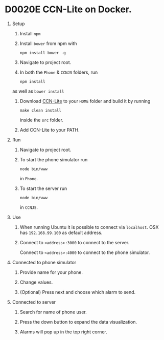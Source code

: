 # D0020E CCN-Lite on Docker.
1. Setup

    1. Install ```npm```

    1. Install ```bower``` from npm with
        ```
        npm install bower -g
        ```

    1. Navigate to project root.

    1. In both the ```Phone``` & ```CCNJS``` folders, run
        ```
        npm install
        ```
    as well as
        ```
        bower install
        ```

    1. Download [CCN-Lite](https://github.com/cn-uofbasel/ccn-lite) to your ```HOME``` folder and build it by running
        ```
        make clean install
        ```
        inside the ```src``` folder.

    1. Add CCN-Lite to your PATH.

1. Run

    1. Navigate to project root.

    1. To start the phone simulator run
        ```
        node bin/www
        ```
        in ```Phone```.

    1. To start the server run
        ```
        node bin/www
        ```
        in ```CCNJS```.

1. Use

    1. When running Ubuntu it is possible to connect via `localhost`. OSX has `192.168.99.100` as default address.

    1. Connect to ```<address>:3000``` to connect to the server.

       Connect to ```<address>:4000``` to connect to the phone simulator.

1. Connected to phone simulator

    1. Provide name for your phone.

    1. Change values.

    1. (Optional) Press next and choose which alarm to send.

1. Connected to server

    1. Search for name of phone user.

    1. Press the down button to expand the data visualization.

    1. Alarms will pop up in the top right corner.
